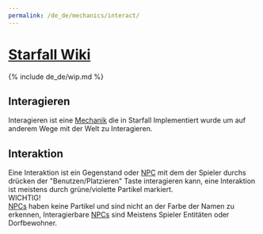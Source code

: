 ```yaml
---
permalink: /de_de/mechanics/interact/
---
```

# [<t>Starfall Wiki](/de_de/)

{% include de_de/wip.md %}

## Interagieren

Interagieren ist eine [<e>Mechanik](/de_de/#mechaniken) die in Starfall Implementiert wurde um auf anderem Wege mit der Welt zu Interagieren.

## Interaktion
Eine Interaktion ist ein Gegenstand oder [<e>NPC](/de_de/#npcs) mit dem der Spieler durchs drücken der "Benutzen/Platzieren" Taste interagieren kann, eine Interaktion ist meistens durch grüne/violette Partikel markiert.<br>
WICHTIG!<br>
[<e>NPCs](/de_de/#npcs) haben keine Partikel und sind nicht an der Farbe der Namen zu erkennen, Interagierbare [<e>NPCs](/de_de/#npcs) sind Meistens Spieler Entitäten oder Dorfbewohner.
